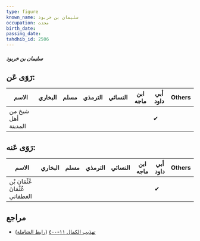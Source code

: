 ```yaml
---
type: figure
known_name: سليمان بن خربوذ
occupation: محدث
birth_date:
passing_date:
tahdhib_id: 2506
---
```

##### سليمان بن خربوذ

## رَوَى عَن:
| الاسم              | البخاري | مسلم | الترمذي | النسائي | ابن ماجه | أبي داود | Others |
| ------------------ | ------- | ---- | ------- | ------- | -------- | -------- | ------ |
| شيخ من أهل المدينة |         |      |         |         |          | ✔        |        |
## رَوَى عَنه:
| الاسم                           | البخاري | مسلم | الترمذي | النسائي | ابن ماجه | أبي داود | Others |
| ------------------------------- | ------- | ---- | ------- | ------- | -------- | -------- | ------ |
| عُثْمَان بْن عُثْمَانَ الغطفاني |         |      |         |         |          | ✔        |        |
## مراجع
- [تهذيب الكمال ١١-٤٠٠](obsidian://open?vault=Tahdhib-al-Kamal&file=Figures/٢٥٠٦-سليمان%20بن%20خربوذ) ([رابط الشاملة](https://shamela.ws/book/3722/5720))